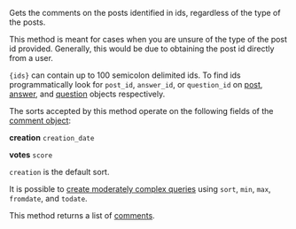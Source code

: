 Gets the comments on the posts identified in ids, regardless of the type of the posts.

This method is meant for cases when you are unsure of the type of the post id provided. Generally, this would be due to
obtaining the post id directly from a user.

`{ids}` can contain up to 100 semicolon delimited ids. To find ids programmatically look for `post_id`, `answer_id`, or
`question_id` on [post](#model-Post), [answer](#model-Answer), and [question](#model-Question) objects respectively.

The sorts accepted by this method operate on the following fields of the [comment object](#model-Comment):

**creation**
`creation_date`

**votes**
`score`

`creation` is the default sort.

It is possible to [create moderately complex queries](#complex-queries) using `sort`, `min`, `max`, `fromdate`, and
`todate`.

This method returns a list of [comments](#model-Comment).
